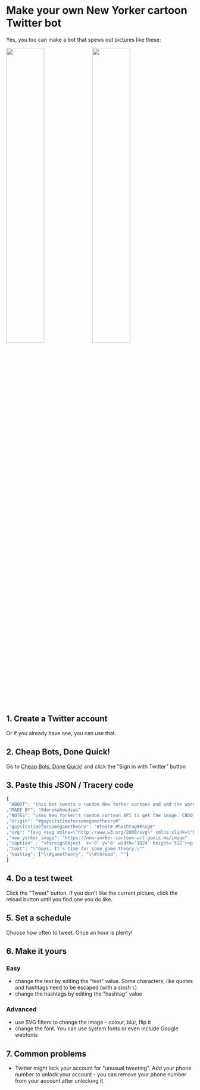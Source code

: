 # Make your own New Yorker cartoon Twitter bot

Yes, you too can make a bot that spews out pictures like these:

<a href="https://twitter.com/time4gametheory/status/827690849245003776"><img src="https://pbs.twimg.com/media/C3yMcGQWAAIqH7i.jpg" width="45%" /></a>
<a href="https://twitter.com/time4gametheory/status/828868628988755970"><img src="https://pbs.twimg.com/media/C4C7n8kWAAA5dJJ.jpg" width="45%" /></a>

## 1. Create a Twitter account

Or if you already have one, you can use that.

## 2. Cheap Bots, Done Quick!

Go to [Cheap Bots, Done Quick!](http://cheapbotsdonequick.com/) and click the "Sign in with Twitter" button

## 3. Paste this JSON / Tracery code
```javascript
{
 "ABOUT": "this bot tweets a random New Yorker cartoon and add the words 'Guys. It's time for some game theory' at the bottom."
,"MADE BY": "@derekahmedzai"
,"NOTES": "uses New Yorker's random cartoon API to get the image. CBDQ can't use that directly as it is JSON, so created a @Gomixme app to expose the image to CBDQ. The source for that is at https://gomix.com/#!/project/new-yorker-cartoon-url"
,"origin": "#guysitstimeforsomegametheory#"
,"guysitstimeforsomegametheory": "#text# #hashtag##svg#"
,"svg": "{svg <svg xmlns=\"http://www.w3.org/2000/svg\" xmlns:xlink=\"http://www.w3.org/1999/xlink\" version=\"1.1\" width=\"1024\" height=\"512\" style=\"position: relative; background: white;\"><image x=\"0\" y=\"0\" width=\"1024\" height=\"482\" xlink:href=\"#new_yorker_image#\" id=\"img\" />#caption#</svg>}"
,"new_yorker_image": "https://new-yorker-cartoon-url.gomix.me/image"
,"caption" : "<foreignObject  x='0' y='0' width='1024' height='512'><p xmlns=\"http://www.w3.org/1999/xhtml\"><p style='position: absolute; left: 0px; bottom: 10px; width: 1024px; line-height: 1; margin: 0; padding: 0; text-align: center; font-size:20px; font-weight: normal; color:rgba(0, 0, 0, 0.9); font-family:\"Georgia\"; font-style: italic;'>#text#</p></p></foreignObject>"
,"text": "\"Guys. It's time for some game theory.\""
,"hashtag": ["\\#gametheory", "\\#thread", ""]
}
```

## 4. Do a test tweet

Click the "Tweet" button. If you don't like the current picture, click the reload button until you find one you do like.

## 5. Set a schedule

Choose how often to tweet. Once an hour is plenty!

## 6. Make it yours

### Easy
* change the text by editing the "text" value. Some characters, like quotes and hashtags need to be escaped (with a slash `\`)
* change the hashtags by editing the "hashtag" value

### Advanced
* use SVG filters to change the image - colour, blur, flip it
* change the font. You can use system fonts or even include Google webfonts

## 7. Common problems

* Twitter might lock your account for "unusual tweeting". Add your phone number to unlock your account - you can remove your phone number from your account after unlocking it
